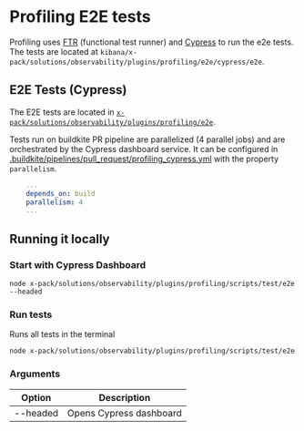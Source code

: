 # Profiling E2E tests

Profiling uses [FTR](../../../../../packages/kbn-test/README.md) (functional test runner) and [Cypress](https://www.cypress.io/) to run the e2e tests. The tests are located at `kibana/x-pack/solutions/observability/plugins/profiling/e2e/cypress/e2e`.

## E2E Tests (Cypress)

The E2E tests are located in [`x-pack/solutions/observability/plugins/profiling/e2e`](../e2e).

Tests run on buildkite PR pipeline are parallelized (4 parallel jobs) and are orchestrated by the Cypress dashboard service. It can be configured in [.buildkite/pipelines/pull_request/profiling_cypress.yml](https://github.com/elastic/kibana/blob/main/.buildkite/pipelines/pull_request/profiling_cypress.yml) with the property `parallelism`.

```yml
    ...
    depends_on: build
    parallelism: 4
    ...
```

## Running it locally

### Start with Cypress Dashboard

```
node x-pack/solutions/observability/plugins/profiling/scripts/test/e2e --headed
```

### Run tests
Runs all tests in the terminal

```
node x-pack/solutions/observability/plugins/profiling/scripts/test/e2e
```

### Arguments

| Option       | Description                                     |
| ------------ | ----------------------------------------------- |
| --headed     | Opens Cypress dashboard                        |
